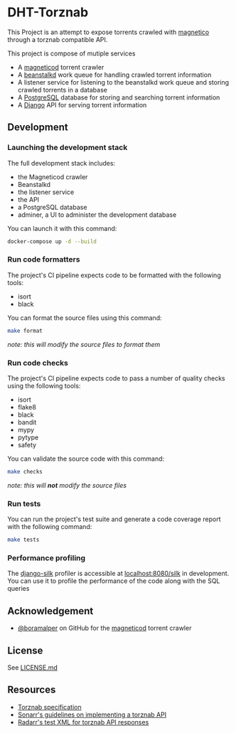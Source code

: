 # DHT-Torznab

This Project is an attempt to expose torrents crawled with [magnetico](https://github.com/boramalper/magnetico) through a torznab compatible API.

This project is compose of mutiple services
- A [magneticod](https://github.com/boramalper/magnetico) torrent crawler
- A [beanstalkd](https://beanstalkd.github.io/) work queue for handling crawled torrent information
- A listener service for listening to the beanstalkd work queue and storing crawled torrents in a database
- A [PostgreSQL](https://www.postgresql.org/) database for storing and searching torrent information
- A [Django](https://www.djangoproject.com/) API for serving torrent information 

## Development

### Launching the development stack

The full development stack includes:
- the Magneticod crawler
- Beanstalkd
- the listener service
- the API
- a PostgreSQL database
- adminer, a UI to administer the development database

You can launch it with this command:

```bash
docker-compose up -d --build
```

### Run code formatters

The project's CI pipeline expects code to be formatted with the following tools:

- isort
- black

You can format the source files using this command:

```bash
make format
```

*note: this will modify the source files to format them*

### Run code checks

The project's CI pipeline expects code to pass a number of quality checks using the following tools:

- isort
- flake8
- black
- bandit
- mypy
- pytype
- safety

You can validate the source code with this command:

```bash
make checks
```
*note: this will **not** modify the source files*

### Run tests

You can run the project's test suite and generate a code coverage report with the following command:

```bash
make tests
```

### Performance profiling

The [django-silk](https://github.com/jazzband/django-silk) profiler is accessible at [localhost:8080/silk](http://localhost:8080/silk) in development. You can use it to profile the performance of the code along with the SQL queries

## Acknowledgement

- [@boramalper](https://github.com/boramalper) on GitHub for the [magneticod](https://github.com/boramalper/magnetico) torrent crawler

## License

See [LICENSE.md](LICENSE.md)

## Resources

- [Torznab specification](https://torznab.github.io/spec-1.3-draft/index.html)
- [Sonarr's guidelines on implementing a torznab API](https://github.com/Sonarr/Sonarr/wiki/Implementing-a-Torznab-indexer)
- [Radarr's test XML for torznab API responses](https://github.com/Radarr/Radarr/tree/develop/src/NzbDrone.Core.Test/Files/Indexers/Torznab)
